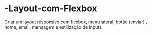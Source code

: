 # -Layout-com-Flexbox
Criar um layout responsivo com flexbox, menu lateral, botão (enviar) , nome, email, mensagem e estilização de inputs.
